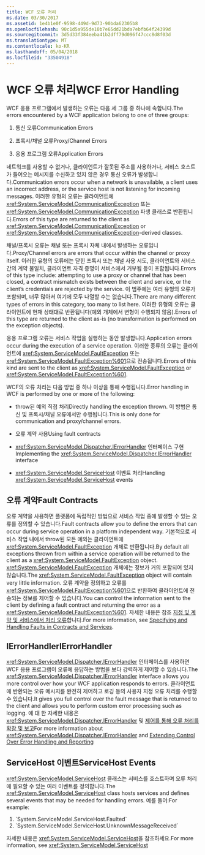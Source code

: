 ```yaml
---
title: WCF 오류 처리
ms.date: 03/30/2017
ms.assetid: 1e4b1e0f-9598-449d-9d73-90bda62305b8
ms.openlocfilehash: 90c1d5a955de10b7e65dd21bda7ebfb64f24399d
ms.sourcegitcommit: 3d5d33f384eeba41b2dff79d096f47ccc8d8f03d
ms.translationtype: MT
ms.contentlocale: ko-KR
ms.lasthandoff: 05/04/2018
ms.locfileid: "33504918"
---
```

# <a name="wcf-error-handling"></a><span data-ttu-id="37dc3-102">WCF 오류 처리</span><span class="sxs-lookup"><span data-stu-id="37dc3-102">WCF Error Handling</span></span>
<span data-ttu-id="37dc3-103">WCF 응용 프로그램에서 발생하는 오류는 다음 세 그룹 중 하나에 속합니다.</span><span class="sxs-lookup"><span data-stu-id="37dc3-103">The errors encountered by a WCF application belong to one of three groups:</span></span>  
  
1.  <span data-ttu-id="37dc3-104">통신 오류</span><span class="sxs-lookup"><span data-stu-id="37dc3-104">Communication Errors</span></span>  
  
2.  <span data-ttu-id="37dc3-105">프록시/채널 오류</span><span class="sxs-lookup"><span data-stu-id="37dc3-105">Proxy/Channel Errors</span></span>  
  
3.  <span data-ttu-id="37dc3-106">응용 프로그램 오류</span><span class="sxs-lookup"><span data-stu-id="37dc3-106">Application Errors</span></span>  
  
 <span data-ttu-id="37dc3-107">네트워크를 사용할 수 없거나, 클라이언트가 잘못된 주소를 사용하거나, 서비스 호스트가 들어오는 메시지를 수신하고 있지 않은 경우 통신 오류가 발생합니다.</span><span class="sxs-lookup"><span data-stu-id="37dc3-107">Communication errors occur when a network is unavailable, a client uses an incorrect address, or the service host is not listening for incoming messages.</span></span> <span data-ttu-id="37dc3-108">이러한 유형의 오류는 클라이언트에 <xref:System.ServiceModel.CommunicationException> 또는 <xref:System.ServiceModel.CommunicationException> 파생 클래스로 반환됩니다.</span><span class="sxs-lookup"><span data-stu-id="37dc3-108">Errors of this type are returned to the client as <xref:System.ServiceModel.CommunicationException> or <xref:System.ServiceModel.CommunicationException>-derived classes.</span></span>  
  
 <span data-ttu-id="37dc3-109">채널/프록시 오류는 채널 또는 프록시 자체 내에서 발생하는 오류입니다.</span><span class="sxs-lookup"><span data-stu-id="37dc3-109">Proxy/Channel errors are errors that occur within the channel or proxy itself.</span></span> <span data-ttu-id="37dc3-110">이러한 유형의 오류에는 닫힌 프록시 또는 채널 사용 시도, 클라이언트와 서비스 간의 계약 불일치, 클라이언트 자격 증명이 서비스에서 거부됨 등이 포함됩니다.</span><span class="sxs-lookup"><span data-stu-id="37dc3-110">Errors of this type include: attempting to use a proxy or channel that has been closed, a contract mismatch exists between the client and service, or the client’s credentials are rejected by the service.</span></span> <span data-ttu-id="37dc3-111">이 범주에는 여러 유형의 오류가 포함되며, 너무 많아서 여기에 모두 나열할 수는 없습니다.</span><span class="sxs-lookup"><span data-stu-id="37dc3-111">There are many different types of errors in this category, too many to list here.</span></span> <span data-ttu-id="37dc3-112">이러한 유형의 오류는 클라이언트에 현재 상태대로 반환됩니다(예외 개체에서 변형이 수행되지 않음).</span><span class="sxs-lookup"><span data-stu-id="37dc3-112">Errors of this type are returned to the client as-is (no transformation is performed on the exception objects).</span></span>  
  
 <span data-ttu-id="37dc3-113">응용 프로그램 오류는 서비스 작업을 실행하는 동안 발생합니다.</span><span class="sxs-lookup"><span data-stu-id="37dc3-113">Application errors occur during the execution of a service operation.</span></span> <span data-ttu-id="37dc3-114">이러한 종류의 오류는 클라이언트에 <xref:System.ServiceModel.FaultException> 또는 <xref:System.ServiceModel.FaultException%601>으로 전송됩니다.</span><span class="sxs-lookup"><span data-stu-id="37dc3-114">Errors of this kind are sent to the client as <xref:System.ServiceModel.FaultException> or <xref:System.ServiceModel.FaultException%601>.</span></span>  
  
 <span data-ttu-id="37dc3-115">WCF의 오류 처리는 다음 방법 중 하나 이상을 통해 수행됩니다.</span><span class="sxs-lookup"><span data-stu-id="37dc3-115">Error handling in WCF is performed by one or more of the following:</span></span>  
  
-   <span data-ttu-id="37dc3-116">throw된 예외 직접 처리</span><span class="sxs-lookup"><span data-stu-id="37dc3-116">Directly handling the exception thrown.</span></span> <span data-ttu-id="37dc3-117">이 방법은 통신 및 프록시/채널 오류에서만 수행됩니다.</span><span class="sxs-lookup"><span data-stu-id="37dc3-117">This is only done for communication and proxy/channel errors.</span></span>  
  
-   <span data-ttu-id="37dc3-118">오류 계약 사용</span><span class="sxs-lookup"><span data-stu-id="37dc3-118">Using fault contracts</span></span>  
  
-   <span data-ttu-id="37dc3-119"><xref:System.ServiceModel.Dispatcher.IErrorHandler> 인터페이스 구현</span><span class="sxs-lookup"><span data-stu-id="37dc3-119">Implementing the <xref:System.ServiceModel.Dispatcher.IErrorHandler> interface</span></span>  
  
-   <span data-ttu-id="37dc3-120"><xref:System.ServiceModel.ServiceHost> 이벤트 처리</span><span class="sxs-lookup"><span data-stu-id="37dc3-120">Handling <xref:System.ServiceModel.ServiceHost> events</span></span>  
  
## <a name="fault-contracts"></a><span data-ttu-id="37dc3-121">오류 계약</span><span class="sxs-lookup"><span data-stu-id="37dc3-121">Fault Contracts</span></span>  
 <span data-ttu-id="37dc3-122">오류 계약을 사용하면 플랫폼에 독립적인 방법으로 서비스 작업 중에 발생할 수 있는 오류를 정의할 수 있습니다.</span><span class="sxs-lookup"><span data-stu-id="37dc3-122">Fault contracts allow you to define the errors that can occur during service operation in a platform independent way.</span></span> <span data-ttu-id="37dc3-123">기본적으로 서비스 작업 내에서 throw된 모든 예외는 클라이언트에 <xref:System.ServiceModel.FaultException> 개체로 반환됩니다.</span><span class="sxs-lookup"><span data-stu-id="37dc3-123">By default all exceptions thrown from within a service operation will be returned to the client as a <xref:System.ServiceModel.FaultException> object.</span></span> <span data-ttu-id="37dc3-124"><xref:System.ServiceModel.FaultException> 개체에는 정보가 거의 포함되어 있지 않습니다.</span><span class="sxs-lookup"><span data-stu-id="37dc3-124">The <xref:System.ServiceModel.FaultException> object will contain very little information.</span></span> <span data-ttu-id="37dc3-125">오류 계약을 정의하고 오류를 <xref:System.ServiceModel.FaultException%601>으로 반환하여 클라이언트에 전송되는 정보를 제어할 수 있습니다.</span><span class="sxs-lookup"><span data-stu-id="37dc3-125">You can control the information sent to the client by defining a fault contract and returning the error as a <xref:System.ServiceModel.FaultException%601>.</span></span> <span data-ttu-id="37dc3-126">자세한 내용은 참조 [지정 및 계약 및 서비스에서 처리 오류](../../../docs/framework/wcf/specifying-and-handling-faults-in-contracts-and-services.md)합니다.</span><span class="sxs-lookup"><span data-stu-id="37dc3-126">For more information, see [Specifying and Handling Faults in Contracts and Services](../../../docs/framework/wcf/specifying-and-handling-faults-in-contracts-and-services.md).</span></span>  
  
## <a name="ierrorhandler"></a><span data-ttu-id="37dc3-127">IErrorHandler</span><span class="sxs-lookup"><span data-stu-id="37dc3-127">IErrorHandler</span></span>  
 <span data-ttu-id="37dc3-128"><xref:System.ServiceModel.Dispatcher.IErrorHandler> 인터페이스를 사용하면 WCF 응용 프로그램이 오류에 응답하는 방법을 보다 강력하게 제어할 수 있습니다.</span><span class="sxs-lookup"><span data-stu-id="37dc3-128">The <xref:System.ServiceModel.Dispatcher.IErrorHandler> interface allows you more control over how your WCF application responds to errors.</span></span>  <span data-ttu-id="37dc3-129">클라이언트에 반환되는 오류 메시지를 완전히 제어하고 로깅 등의 사용자 지정 오류 처리를 수행할 수 있습니다.</span><span class="sxs-lookup"><span data-stu-id="37dc3-129">It gives you full control over the fault message that is returned to the client and allows you to perform custom error processing such as logging.</span></span>  <span data-ttu-id="37dc3-130">에 대 한 자세한 내용은 <xref:System.ServiceModel.Dispatcher.IErrorHandler> 및 [제어를 통해 오류 처리를 확장 및 보고](../../../docs/framework/wcf/samples/extending-control-over-error-handling-and-reporting.md)</span><span class="sxs-lookup"><span data-stu-id="37dc3-130">For more information about <xref:System.ServiceModel.Dispatcher.IErrorHandler> and [Extending Control Over Error Handling and Reporting](../../../docs/framework/wcf/samples/extending-control-over-error-handling-and-reporting.md)</span></span>  
  
## <a name="servicehost-events"></a><span data-ttu-id="37dc3-131">ServiceHost 이벤트</span><span class="sxs-lookup"><span data-stu-id="37dc3-131">ServiceHost Events</span></span>  
 <span data-ttu-id="37dc3-132"><xref:System.ServiceModel.ServiceHost> 클래스는 서비스를 호스트하며 오류 처리에 필요할 수 있는 여러 이벤트를 정의합니다.</span><span class="sxs-lookup"><span data-stu-id="37dc3-132">The <xref:System.ServiceModel.ServiceHost> class hosts services and defines several events that may be needed for handling errors.</span></span> <span data-ttu-id="37dc3-133">예를 들어:</span><span class="sxs-lookup"><span data-stu-id="37dc3-133">For example:</span></span>  
  
1.  <!--zz <xref:System.ServiceModel.ServiceHost.Faulted>-->  `System.ServiceModel.ServiceHost.Faulted`
  
2. <!--zz  <xref:System.ServiceModel.ServiceHost.UnknownMessageReceived>  --> `System.ServiceModel.ServiceHost.UnknownMessageReceived`
  
 <span data-ttu-id="37dc3-134">자세한 내용은 <xref:System.ServiceModel.ServiceHost>을 참조하세요.</span><span class="sxs-lookup"><span data-stu-id="37dc3-134">For more information, see <xref:System.ServiceModel.ServiceHost></span></span>
